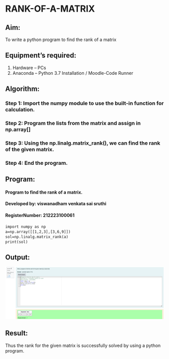 # RANK-OF-A-MATRIX
## Aim:
To write a python program to find the rank of a matrix
## Equipment’s required:
1. 	Hardware – PCs
2. 	Anaconda – Python 3.7 Installation / Moodle-Code Runner
## Algorithm:
### Step 1: Import the numpy module to use the built-in function for calculation.
### Step 2: Program the lists from the matrix and assign in np.array[]
### Step 3: Using the np.linalg.matrix_rank(), we can find the rank of the given matrix.
### Step 4: End the program.
## Program:
#### Program to find the rank of a matrix.
#### Developed by: viswanadham venkata sai sruthi
#### RegisterNumber: 212223100061
```
import numpy as np
a=np.array([[1,2,3],[3,6,9]])
sol=np.linalg.matrix_rank(a)
print(sol)
```

## Output:
![OUTPUT](<Screenshot from 2024-04-10 22-34-31-1.png>)

## Result:
Thus the rank for the given matrix is successfully solved by  using a python program.

